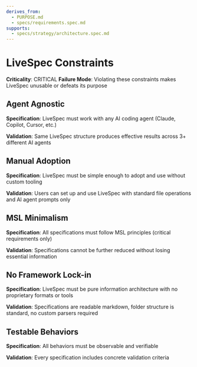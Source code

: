 ```yaml
---
derives_from:
  - PURPOSE.md
  - specs/requirements.spec.md
supports:
  - specs/strategy/architecture.spec.md
---
```


# LiveSpec Constraints

**Criticality**: CRITICAL
**Failure Mode**: Violating these constraints makes LiveSpec unusable or defeats its purpose

## Agent Agnostic

**Specification**: LiveSpec must work with any AI coding agent (Claude, Copilot, Cursor, etc.)

**Validation**: Same LiveSpec structure produces effective results across 3+ different AI agents

## Manual Adoption

**Specification**: LiveSpec must be simple enough to adopt and use without custom tooling

**Validation**: Users can set up and use LiveSpec with standard file operations and AI agent prompts only

## MSL Minimalism

**Specification**: All specifications must follow MSL principles (critical requirements only)

**Validation**: Specifications cannot be further reduced without losing essential information

## No Framework Lock-in

**Specification**: LiveSpec must be pure information architecture with no proprietary formats or tools

**Validation**: Specifications are readable markdown, folder structure is standard, no custom parsers required

## Testable Behaviors

**Specification**: All behaviors must be observable and verifiable

**Validation**: Every specification includes concrete validation criteria

